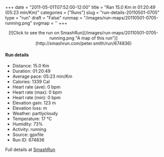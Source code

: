 +++
date = "2011-05-01T07:52:00-12:00"
title = "Ran 15.0 Km in 01:20:49 (05:23 min/Km)"
categories = ["Runs"]
slug = "run-details-20110501-0705"
type = "run"
draft = "False"
runmap = "/images/run-maps/20110501-0705-running.png"
svgmap = '<polyline points="95 10, 96 8, 93 8, 92 8, 88 10, 86 12, 84 21, 82 26, 81 28, 80 32, 78 36, 69 63, 69 66, 64 76, 61 89, 57 100, 42 90, 39 84, 23 76, 20 71, 19 69, 2 57, 23 37, 23 35, 23 32, 23 26, 24 26, 39 23, 59 26, 66 25, 71 22, 84 11, 85 11, 82 6, 82 5, 84 4, 93 0, 96 0, 98 1, 99 4, 97 5, 97 7">'
+++



<!--more-->

<center>
[![Click to see the run on SmashRun](/images/run-maps/20110501-0705-running.png "A map of this run")](http://smashrun.com/peter.smith/run/674836)
</center>

#### Run details

* Distance: 15.0 Km
* Duration: 01:20:49
* Average pace: 05:23 min/Km
* Calories: 1339 Cal
* Heart rate (ave): 0 bpm
* Heart rate (max): 0 bpm
* Heart rate (min): 0 bpm
* Elevation gain: 123 m
* Elevation loss:  m
* Weather: partlycloudy
* Temperature: 17 &deg;C
* Humidity: 73%
* Activity: running
* Source: gpxfile
* Run ID: 674836

Full details at [SmashRun](http://smashrun.com/peter.smith/run/674836)